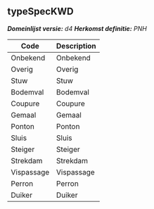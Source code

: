 ## typeSpecKWD

*__Domeinlijst versie:__ d4*
*__Herkomst definitie:__ PNH*

|__Code__ |__Description__	|
|	---	|	---	|
| Onbekend | Onbekend |
| Overig | Overig |
| Stuw | Stuw |
| Bodemval | Bodemval |
| Coupure | Coupure |
| Gemaal | Gemaal |
| Ponton | Ponton |
| Sluis | Sluis |
| Steiger | Steiger |
| Strekdam | Strekdam |
| Vispassage | Vispassage |
| Perron | Perron |
| Duiker | Duiker |